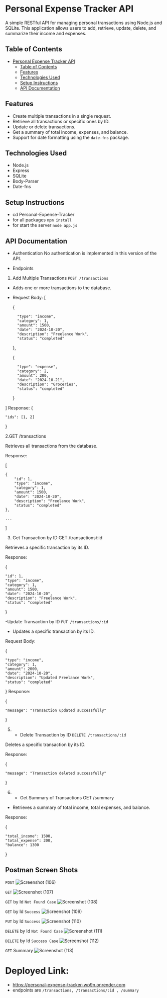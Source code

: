 # Personal Expense Tracker API

A simple RESTful API for managing personal transactions using Node.js and SQLite. This application allows users to add, retrieve, update, delete, and summarize their income and expenses.

## Table of Contents

- [Personal Expense Tracker API](#personal-expense-tracker-api)
  - [Table of Contents](#table-of-contents)
  - [Features](#features)
  - [Technologies Used](#technologies-used)
  - [Setup Instructions](#setup-instructions)
  - [API Documentation](#api-documentation)

## Features

- Create multiple transactions in a single request.
- Retrieve all transactions or specific ones by ID.
- Update or delete transactions.
- Get a summary of total income, expenses, and balance.
- Support for date formatting using the `date-fns` package.

## Technologies Used

- Node.js
- Express
- SQLite
- Body-Parser
- Date-fns

## Setup Instructions

- cd Personal-Expense-Tracker 
- for all packages `npm install` 
- for start the server `node app.js` 
  
## API Documentation 


- Authentication
No authentication is implemented in this version of the API.

- Endpoints
1. Add Multiple Transactions
`POST /transactions`

- Adds one or more transactions to the database.

- Request Body:
[

    {

        "type": "income",
        "category": 1,
        "amount": 1500,
        "date": "2024-10-20",
        "description": "Freelance Work",
        "status": "completed"
    },

    {

        "type": "expense",
        "category": 2,
        "amount": 200,
        "date": "2024-10-21",
        "description": "Groceries",
        "status": "completed"

    }


]
Response:
{

    "ids": [1, 2]
}


2.GET /transactions

Retrieves all transactions from the database.

Response:


[

    {
        "id": 1,
        "type": "income",
        "category": 1,
        "amount": 1500,
        "date": "2024-10-20",
        "description": "Freelance Work",
        "status": "completed"
    },

    ...
] 

3. Get Transaction by ID
GET /transactions/:id

Retrieves a specific transaction by its ID.

Response:


{

    "id": 1,
    "type": "income",
    "category": 1,
    "amount": 1500,
    "date": "2024-10-20",
    "description": "Freelance Work",
    "status": "completed"
} 

-Update Transaction by ID
`PUT /transactions/:id`

- Updates a specific transaction by its ID.

Request Body:


{

    "type": "income",
    "category": 1,
    "amount": 2000,
    "date": "2024-10-20",
    "description": "Updated Freelance Work",
    "status": "completed"
}
Response:


{

    "message": "Transaction updated successfully"
} 


5. - Delete Transaction by ID
`DELETE /transactions/:id`

Deletes a specific transaction by its ID.

Response: 

{

    "message": "Transaction deleted successfully"
}

6. - Get Summary of Transactions
GET /summary

- Retrieves a summary of total income, total expenses, and balance.

Response: 

{
   
    "total_income": 1500,
    "total_expense": 200,
    "balance": 1300
} 

## Postman Screen Shots 

`POST` 
![Screenshot (106)](https://github.com/user-attachments/assets/e86b11ae-86fd-49d2-b1b1-b50b3a04b279) 

`GET` 
![Screenshot (107)](https://github.com/user-attachments/assets/ba8b0b13-4dfa-4372-bd2e-eff53003225f) 

`GET` by Id `Not Found Case`
![Screenshot (108)](https://github.com/user-attachments/assets/caf0d1ba-3d3f-44b0-a11a-1db119e5f312)  

`GET` by Id `Success` 
![Screenshot (109)](https://github.com/user-attachments/assets/e51cccba-d910-4ab6-b240-22f5baeb2ebc) 

`PUT` by Id `Success` 
![Screenshot (110)](https://github.com/user-attachments/assets/6203ab37-e136-431e-972b-ed8d00009b91) 

`DELETE` by Id `Not Found Case` 
![Screenshot (111)](https://github.com/user-attachments/assets/4d93ed6b-0323-4589-9a42-433ed80e4367) 

`DELETE` by Id `Success Case` 
![Screenshot (112)](https://github.com/user-attachments/assets/9ff67cda-9dbf-4768-bf2e-7c960f55e6b7) 

`GET` Summary 
![Screenshot (113)](https://github.com/user-attachments/assets/f9b37be3-47dd-45f5-abb8-123db2cd6bd0) 

# Deployed Link: 

- https://personal-expense-tracker-wp9n.onrender.com 
- endpoints are `/transactions, /transactions/:id , /summary`
  










